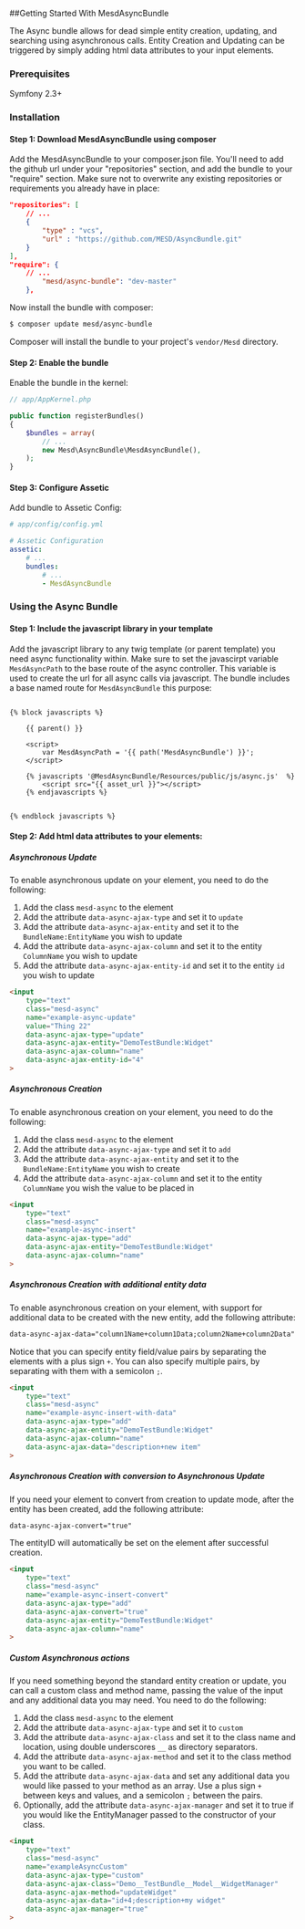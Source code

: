 ##Getting Started With MesdAsyncBundle

The Async bundle allows for dead simple entity creation, updating, and
searching using asynchronous calls. Entity Creation and Updating can be
triggered by simply adding html data attributes to your input elements.

### Prerequisites

Symfony 2.3+


### Installation


#### Step 1: Download MesdAsyncBundle using composer

Add the MesdAsyncBundle to your composer.json file. You'll need to add the
github url under your "repositories" section, and add the bundle to your
"require" section. Make sure not to overwrite any existing repositories or
requirements you already have in place:

``` json
"repositories": [
    // ...
    {
        "type" : "vcs",
        "url" : "https://github.com/MESD/AsyncBundle.git"
    }
],
"require": {
    // ...
        "mesd/async-bundle": "dev-master"
    },
```

Now install the bundle with composer:

``` bash
$ composer update mesd/async-bundle
```

Composer will install the bundle to your project's `vendor/Mesd` directory.


#### Step 2: Enable the bundle

Enable the bundle in the kernel:

``` php
// app/AppKernel.php

public function registerBundles()
{
    $bundles = array(
        // ...
        new Mesd\AsyncBundle\MesdAsyncBundle(),
    );
}
```

#### Step 3: Configure Assetic

Add bundle to Assetic Config:


``` yaml
# app/config/config.yml

# Assetic Configuration
assetic:
    # ...
    bundles:
        # ...
        - MesdAsyncBundle
```


### Using the Async Bundle

#### Step 1: Include the javascript library in your template

Add the javascript library to any twig template (or parent template) you need
async functionality within. Make sure to set the javascirpt variable
`MesdAsyncPath` to the base route of the async controller. This variable is
used to create the url for all async calls via javascript. The bundle includes
a base named route for `MesdAsyncBundle` this purpose:

```twig

{% block javascripts %}

    {{ parent() }}

    <script>
        var MesdAsyncPath = '{{ path('MesdAsyncBundle') }}';
    </script>

    {% javascripts '@MesdAsyncBundle/Resources/public/js/async.js'  %}
        <script src="{{ asset_url }}"></script>
    {% endjavascripts %}


{% endblock javascripts %}
```

#### Step 2: Add html data attributes to your elements:

##### Asynchronous Update

To enable asynchronous update on your element, you need to do the following:

1. Add the class `mesd-async` to the element
2. Add the attribute `data-async-ajax-type` and set it to `update`
3. Add the attribute `data-async-ajax-entity` and set it to the `BundleName:EntityName` you wish to update
4. Add the attribute `data-async-ajax-column` and set it to the entity `ColumnName` you wish to update
5. Add the attribute `data-async-ajax-entity-id` and set it to the entity `id` you wish to update


```html
<input
    type="text"
    class="mesd-async"
    name="example-async-update"
    value="Thing 22"
    data-async-ajax-type="update"
    data-async-ajax-entity="DemoTestBundle:Widget"
    data-async-ajax-column="name"
    data-async-ajax-entity-id="4"
>
```

##### Asynchronous Creation

To enable asynchronous creation on your element, you need to do the following:

1. Add the class `mesd-async` to the element
2. Add the attribute `data-async-ajax-type` and set it to `add`
3. Add the attribute `data-async-ajax-entity` and set it to the `BundleName:EntityName` you wish to create
4. Add the attribute `data-async-ajax-column` and set it to the entity `ColumnName` you wish the value to be placed in

```html
<input
    type="text"
    class="mesd-async"
    name="example-async-insert"
    data-async-ajax-type="add"
    data-async-ajax-entity="DemoTestBundle:Widget"
    data-async-ajax-column="name"
>
```

##### Asynchronous Creation with additional entity data

To enable asynchronous creation on your element, with support for additional
data to be created with the new entity, add the following attribute:

```html
data-async-ajax-data="column1Name+column1Data;column2Name+column2Data"
```

Notice that you can specify entity field/value pairs by separating the elements
with a plus sign `+`. You can also specify multiple pairs, by separating with
them with a semicolon `;`.


```html
<input
    type="text"
    class="mesd-async"
    name="example-async-insert-with-data"
    data-async-ajax-type="add"
    data-async-ajax-entity="DemoTestBundle:Widget"
    data-async-ajax-column="name"
    data-async-ajax-data="description+new item"
>
```

##### Asynchronous Creation with conversion to Asynchronous Update

If you need your element to convert from creation to update mode, after the
entity has been created, add the following attribute:

```html
data-async-ajax-convert="true"
```

The entityID will automatically be set on the element after successful
creation.


```html
<input
    type="text"
    class="mesd-async"
    name="example-async-insert-convert"
    data-async-ajax-type="add"
    data-async-ajax-convert="true"
    data-async-ajax-entity="DemoTestBundle:Widget"
    data-async-ajax-column="name"
>
```


##### Custom Asynchronous actions

If you need something beyond the standard entity creation or update, you can
call a custom class and method name, passing the value of the input and any
additional data you may need. You need to do the following:

1. Add the class `mesd-async` to the element
2. Add the attribute `data-async-ajax-type` and set it to `custom`
3. Add the attribute `data-async-ajax-class` and set it to the class name and location, using double underscores `__` as directory separators.
4. Add the attribute `data-async-ajax-method` and set it to the class method you want to be called.
5. Add the attribute `data-async-ajax-data` and set any additional data you would like passed to your method as an array. Use a plus sign `+` between keys and values, and a semicolon `;` between the pairs.
6. Optionally, add the attribute `data-async-ajax-manager` and set it to true if you would like the EntityManager passed to the constructor of your class.


```html
<input
    type="text"
    class="mesd-async"
    name="exampleAsyncCustom"
    data-async-ajax-type="custom"
    data-async-ajax-class="Demo__TestBundle__Model__WidgetManager"
    data-async-ajax-method="updateWidget"
    data-async-ajax-data="id+4;description+my widget"
    data-async-ajax-manager="true"
>
```